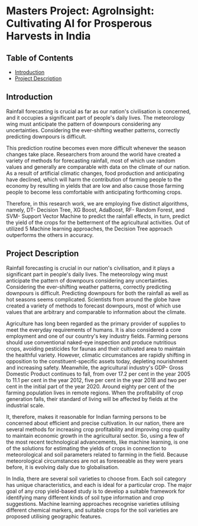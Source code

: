 # Masters Project: AgroInsight: Cultivating AI for Prosperous Harvests in India


## Table of Contents
- [Introduction](#introduction)
- [Project Description](#project-description)


## Introduction

Rainfall forecasting is crucial as far as our nation's civilisation is concerned, and it occupies a significant part of people's daily lives. The meteorology wing must anticipate the pattern of downpours considering any uncertainties. Considering the ever-shifting weather patterns, correctly predicting downpours is difficult. 

This prediction routine becomes even more difficult whenever the season changes take place. Researchers from around the world have created a variety of methods for forecasting rainfall, most of which use random values and generally are comparable with data on the climate of our nation. As a result of artificial climatic changes, food production and anticipating have declined, which will harm the contribution of farming people to the economy by resulting in yields that are low and also cause those farming people to become less comfortable with anticipating forthcoming crops. 

Therefore, in this research work, we are employing five distinct algorithms, namely, DT- Decision Tree, XG Boost, AdaBoost, RF- Random Forest, and SVM- Support Vector Machine to predict the rainfall effects, in turn, predict the yield of the crops for the betterment of the agricultural activities. Out of utilized 5 Machine learning approaches, the Decision Tree approach outperforms the others in accuracy.



## Project Description

Rainfall forecasting is crucial in our nation's civilisation, and it plays a significant part in people's daily lives. The meteorology wing must anticipate the pattern of downpours considering any uncertainties. Considering the ever-shifting weather patterns, correctly predicting downpours is difficult. Predicting downpours for both the rainfall as well as hot seasons seems complicated. Scientists from around the globe have created a variety of methods to forecast downpours, most of which use values that are arbitrary and comparable to information about the climate.

Agriculture has long been regarded as the primary provider of supplies to meet the everyday requirements of humans. It is also considered a core employment and one of our country's key industry fields. Farming persons should use conventional naked-eye inspection and produce nutritious crops, avoiding pesticides for faunas and their cultivated area to maintain the healthful variety. However, climatic circumstances are rapidly shifting in opposition to the constituent-specific assets today, depleting nourishment and increasing safety. Meanwhile, the agricultural industry's GDP- Gross Domestic Product continues to fall, from over 17.2 per cent in the year 2005 to 11.1 per cent in the year 2012, five per cent in the year 2018 and two per cent in the initial part of the year 2020. Around eighty per cent of the farming population lives in remote regions. When the profitability of crop generation falls, their standard of living will be affected by fields at the industrial scale.

It, therefore, makes it reasonable for Indian farming persons to be concerned about efficient and precise cultivation. In our nation, there are several methods for increasing crop profitability and improving crop quality to maintain economic growth in the agricultural sector. So, using a few of the most recent technological advancements, like machine learning, is one of the solutions for estimating the yields of crops in connection to meteorological and soil parameters related to farming in the field. Because meteorological circumstances are not as foreseeable as they were years before, it is evolving daily due to globalisation.

In India, there are several soil varieties to choose from. Each soil category has unique characteristics, and each is ideal for a particular crop. The major goal of any crop yield-based study is to develop a suitable framework for identifying many different kinds of soil type information and crop suggestions. Machine learning approaches recognise varieties utilising different chemical markers, and suitable crops for the soil varieties are proposed utilising geographic features.




